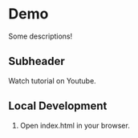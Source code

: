 # Demo

Some descriptions!

## Subheader

Watch tutorial on Youtube.

## Local Development

1. Open index.html in your browser.